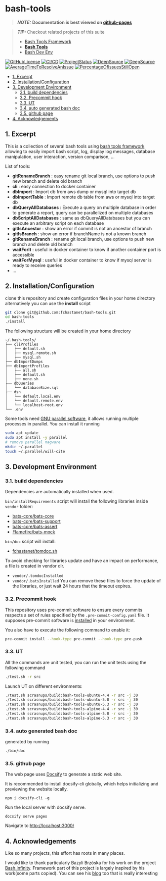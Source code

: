 # bash-tools

<!-- remove -->

> **_NOTE:_** **Documentation is best viewed on
> [github-pages](https://fchastanet.github.io/bash-tools/)**

<!-- endRemove -->

> **_TIP:_** Checkout related projects of this suite
>
> - [Bash Tools Framework](https://fchastanet.github.io/bash-tools-framework/)
> - **[Bash Tools](https://fchastanet.github.io/bash-tools/)**
> - [Bash Dev Env](https://fchastanet.github.io/bash-dev-env/)

<!-- prettier-ignore-start -->

<!-- markdownlint-capture -->

<!-- markdownlint-disable -->

[![GitHubLicense](https://img.shields.io/github/license/Naereen/StrapDown.js.svg)](https://github.com/fchastanet/bash-tools/blob/master/LICENSE)
[![CI/CD](https://github.com/fchastanet/bash-tools/actions/workflows/lint-test.yml/badge.svg)](https://github.com/fchastanet/bash-tools/actions?query=workflow%3A%22Lint+and+test%22+branch%3Amaster)
[![ProjectStatus](http://opensource.box.com/badges/active.svg)](http://opensource.box.com/badges "Project Status")
[![DeepSource](https://deepsource.io/gh/fchastanet/bash-tools.svg/?label=active+issues&show_trend=true)](https://deepsource.io/gh/fchastanet/bash-tools/?ref=repository-badge)
[![DeepSource](https://deepsource.io/gh/fchastanet/bash-tools.svg/?label=resolved+issues&show_trend=true)](https://deepsource.io/gh/fchastanet/bash-tools/?ref=repository-badge)
[![AverageTimeToResolveAnIssue](http://isitmaintained.com/badge/resolution/fchastanet/bash-tools.svg)](http://isitmaintained.com/project/fchastanet/bash-tools "Average time to resolve an issue")
[![PercentageOfIssuesStillOpen](http://isitmaintained.com/badge/open/fchastanet/bash-tools.svg)](http://isitmaintained.com/project/fchastanet/bash-tools "Percentage of issues still open")

<!-- markdownlint-restore -->

<!-- prettier-ignore-end -->

- [1. Excerpt](#1-excerpt)
- [2. Installation/Configuration](#2-installationconfiguration)
- [3. Development Environment](#3-development-environment)
  - [3.1. build dependencies](#31-build-dependencies)
  - [3.2. Precommit hook](#32-precommit-hook)
  - [3.3. UT](#33-ut)
  - [3.4. auto generated bash doc](#34-auto-generated-bash-doc)
  - [3.5. github page](#35-github-page)
- [4. Acknowledgements](#4-acknowledgements)

## 1. Excerpt

This is a collection of several bash tools using
[bash tools framework](https://fchastanet.github.io/bash-tools-framework/)
allowing to easily import bash script, log, display log messages, database
manipulation, user interaction, version comparison, ...

List of tools:

- **gitRenameBranch** : easy rename git local branch, use options to push new
  branch and delete old branch
- **cli** : easy connection to docker container
- **dbImport** : Import db from aws dump or mysql into target db
- **dbImportTable** : Import remote db table from aws or mysql into target db
- **dbQueryAllDatabases** : Execute a query on multiple database in order to
  generate a report, query can be parallelized on multiple databases
- **dbScriptAllDatabases** : same as dbQueryAllDatabases but you can execute an
  arbitrary script on each database
- **gitIsAncestor** : show an error if commit is not an ancestor of branch
- **gitIsBranch** : show an error if branchName is not a known branch
- **gitRenameBranch** : rename git local branch, use options to push new branch
  and delete old branch
- **waitForIt** : useful in docker container to know if another container port
  is accessible
- **waitForMysql** : useful in docker container to know if mysql server is ready
  to receive queries
- ...

## 2. Installation/Configuration

clone this repository and create configuration files in your home directory
alternatively you can use the **install** script

```bash
git clone git@github.com:fchastanet/bash-tools.git
cd bash-tools
./install
```

The following structure will be created in your home directory

```text
~/.bash-tools/
├── cliProfiles
│   ├── default.sh
│   ├── mysql.remote.sh
│   ├── mysql.sh
├── dbImportDumps
├── dbImportProfiles
│   ├── all.sh
│   ├── default.sh
│   ├── none.sh
├── dbQueries
│   └── databaseSize.sql
├── dsn
│   └── default.local.env
│   └── default.remote.env
│   └── localhost-root.env
└── .env
```

Some tools need [GNU parallel software](https://www.gnu.org/software/parallel/),
it allows running multiple processes in parallel. You can install it running

```bash
sudo apt update
sudo apt install -y parallel
# remove parallel nagware
mkdir ~/.parallel
touch ~/.parallel/will-cite
```

## 3. Development Environment

### 3.1. build dependencies

Dependencies are automatically installed when used.

`bin/installRequirements` script will install the following libraries inside
`vendor` folder:

- [bats-core/bats-core](https://github.com/bats-core/bats-core.git)
- [bats-core/bats-support](https://github.com/bats-core/bats-support.git)
- [bats-core/bats-assert](https://github.com/bats-core/bats-assert.git)
- [Flamefire/bats-mock](https://github.com/Flamefire/bats-mock.git)

`bin/doc` script will install:

- [fchastanet/tomdoc.sh](https://github.com/fchastanet/tomdoc.sh.git)

To avoid checking for libraries update and have an impact on performance, a file
is created in vendor dir.

- `vendor/.tomdocInstalled`
- `vendor/.batsInstalled` You can remove these files to force the update of the
  libraries, or just wait 24 hours that the timeout expires.

### 3.2. Precommit hook

This repository uses pre-commit software to ensure every commits respects a set
of rules specified by the `.pre-commit-config.yaml` file. It supposes pre-commit
software is [installed](https://pre-commit.com/#install) in your environment.

You also have to execute the following command to enable it:

```bash
pre-commit install --hook-type pre-commit --hook-type pre-push
```

### 3.3. UT

All the commands are unit tested, you can run the unit tests using the following
command

```bash
./test.sh -r src
```

Launch UT on different environments:

```bash
./test.sh scrasnups/build:bash-tools-ubuntu-4.4 -r src -j 30
./test.sh scrasnups/build:bash-tools-ubuntu-5.0 -r src -j 30
./test.sh scrasnups/build:bash-tools-ubuntu-5.3 -r src -j 30
./test.sh scrasnups/build:bash-tools-alpine-4.4 -r src -j 30
./test.sh scrasnups/build:bash-tools-alpine-5.0 -r src -j 30
./test.sh scrasnups/build:bash-tools-alpine-5.3 -r src -j 30
```

### 3.4. auto generated bash doc

generated by running

```bash
./bin/doc
```

### 3.5. github page

The web page uses [Docsify](https://docsify.js.org/) to generate a static web
site.

It is recommended to install docsify-cli globally, which helps initializing and
previewing the website locally.

`npm i docsify-cli -g`

Run the local server with docsify serve.

`docsify serve pages`

Navigate to <http://localhost:3000/>

## 4. Acknowledgements

Like so many projects, this effort has roots in many places.

I would like to thank particularly Bazyli Brzóska for his work on the project
[Bash Infinity](https://github.com/niieani/bash-oo-framework). Framework part of
this project is largely inspired by his work(some parts copied). You can see his
[blog](https://invent.life/project/bash-infinity-framework) too that is really
interesting
